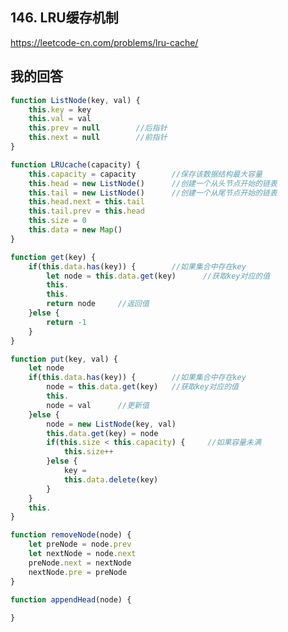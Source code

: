 <!--
 * @Author: your name
 * @Date: 2020-06-12 19:54:45
 * @LastEditTime: 2020-06-12 22:01:46
 * @LastEditors: Please set LastEditors
 * @Description: In User Settings Edit
 * @FilePath: \91days-algorithm\day12.md
-->

## 146. LRU缓存机制

<https://leetcode-cn.com/problems/lru-cache/>

## 我的回答

```js
function ListNode(key, val) {
    this.key = key
    this.val = val
    this.prev = null        //后指针
    this.next = null        //前指针
}

function LRUcache(capacity) {
    this.capacity = capacity        //保存该数据结构最大容量
    this.head = new ListNode()      //创建一个从头节点开始的链表
    this.tail = new ListNode()      //创建一个从尾节点开始的链表
    this.head.next = this.tail
    this.tail.prev = this.head
    this.size = 0
    this.data = new Map()
}

function get(key) {
    if(this.data.has(key)) {        //如果集合中存在key
        let node = this.data.get(key)      //获取key对应的值
        this.
        this.
        return node     //返回值
    }else {
        return -1
    }
}

function put(key, val) {
    let node
    if(this.data.has(key)) {        //如果集合中存在key
        node = this.data.get(key)   //获取key对应的值
        this.
        node = val      //更新值
    }else {
        node = new ListNode(key, val)
        this.data.get(key) = node
        if(this.size < this.capacity) {     //如果容量未满
            this.size++
        }else {
            key = 
            this.data.delete(key)
        }
    }
    this.
}

function removeNode(node) {
    let preNode = node.prev
    let nextNode = node.next
    preNode.next = nextNode
    nextNode.pre = preNode
}

function appendHead(node) {
     
}
```
